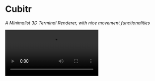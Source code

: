 # Cubitr
*A Minimalist 3D Terminal Renderer, with nice movement functionalities*

<video src="https://raw.githubusercontent.com/Kamrulhasan12345/cubitr/refs/heads/main/cubitr.mp4" controls>

## Usage Instructions

- **Arrow keys**: Move up/down
- **'r'**: Toggle spinning
- **'q'**: Quit

## Build Instructions

This document provides instructions on how to build and run Cubitr on Linux, macOS, and Windows.

### Dependencies

#### Linux / macOS

Ensure you have the following installed:

- GCC
- CMake (version 3.10 or newer)
- ncurses

On Debian-based systems:

```sh
sudo apt install build-essential cmake libncurses-dev
```

On Arch-based systems:

```sh
sudo pacman -S base-devel cmake ncurses
```

On macOS (using Homebrew):

```sh
brew install cmake ncurses
```

#### Windows (MinGW-w64)

Ensure you have:

- MinGW-w64 (installed via MSYS2)
- CMake
- ncurses (from MinGW64 repository)

Install dependencies using MSYS2:

```sh
pacman -S mingw-w64-x86_64-gcc mingw-w64-x86_64-cmake mingw-w64-x86_64-ncurses
```

### Building the Project

#### Linux / macOS

```sh
mkdir build && cd build
cmake ..
make
```

### Windows (MinGW-w64)

```sh
mkdir build && cd build
cmake  -S ..
cmake --build .
```

### Running the Program

After building, run the executable:

```sh
./Cubitr  # Linux/macOS
Cubitr.exe  # Windows
```

### Troubleshooting

- If `ncurses.h` is not found, ensure the development package is installed.
- On Windows, ensure you are using the correct MinGW-w64 environment (MSYS2 MinGW64 shell).
- If `cmake` fails to detect ncurses, try specifying it manually:
  ```sh
  cmake -DCURSES_INCLUDE_PATH=/path/to/ncurses/include -DCURSES_LIBRARY=/path/to/ncurses/lib ..
  ```

